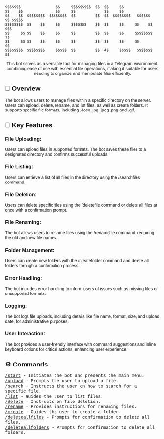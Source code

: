 ```
$$$$$$$                $$     $$$$$$$$$  $$  $$     $$
$$    $$               $$     $$             $$     $$
$$    $$  $$$$$$$$  $$$$$$$$  $$         $$  $$  $$$$$$$$   $$$$$$   $$ $$$$$
$$$$$$$$  $$    $$     $$     $$$$$$$    $$  $$     $$     $$    $$  $$$ 
$$     $$ $$    $$     $$     $$         $$  $$     $$     $$$$$$$$  $$
$$     $$ $$    $$     $$     $$         $$  $$     $$     $$        $$
$$$$$$$$  $$$$$$$$     $$$$$  $$         $$  4$     $$$$$   $$$$$$$  $$
``` 

<p align="center"> This bot serves as a versatile tool for managing files in a Telegram environment, combining ease of use with essential file operations, making it suitable for users needing to organize and manipulate files efficiently.  
</p>

## 📝 Overview
<p align="left">
The bot allows users to manage files within a specific directory on the server. Users can upload, delete, rename, and list files, as well as create folders. It supports specific file formats, including .docx .jpg .jpeg .png and .gif.
</p>

## 📑 Key Features
<h3>File Uploading:</h3> Users can upload files in supported formats. The bot saves these files to a designated directory and confirms successful uploads.

<h3>File Listing:</h3>

Users can retrieve a list of all files in the directory using the /searchfiles command.

<h3>File Deletion:</h3>

Users can delete specific files using the /deletefile command or delete all files at once with a confirmation prompt.

<h3>File Renaming:</h3>

The bot allows users to rename files using the /renamefile command, requiring the old and new file names.

<h3>Folder Management:</h3>

Users can create new folders with the /createfolder command and delete all folders through a confirmation process.

<h3>Error Handling:</h3>

The bot includes error handling to inform users of issues such as missing files or unsupported formats.

<h3>Logging:</h3>

The bot logs file uploads, including details like file name, format, size, and upload date, for administrative purposes.

<h3>User Interaction:</h3>

The bot provides a user-friendly interface with command suggestions and inline keyboard options for critical actions, enhancing user experience.

## ⚙ Commands
<style>
body {
font-family: Arial, sans-serif;}
.command {
font-family: 'Courier New', Courier, monospace;
display: block;
margin: 1px 0;}
</style>

<body>
<span class="command"><u>/start</u> - Initiates the bot and presents the main menu.</span>
<span class="command"><u>/upload</u> - Prompts the user to upload a file.</span>
<span class="command"><u>/search</u> - Instructs the user on how to search for a specific file.</span>
<span class="command"><u>/list</u> - Guides the user to list files.</span>
<span class="command"><u>/delete</u> - Instructs on file deletion.</span>
<span class="command"><u>/rename</u> - Provides instructions for renaming files.</span>
<span class="command"><u>/create</u> - Guides the user to create a folder.</span>
<span class="command"><u>/deleteallfiles</u> - Prompts for confirmation to delete all files.</span>
<span class="command"><u>/deleteallfolders</u> - Prompts for confirmation to delete all folders.</span>
</body>

